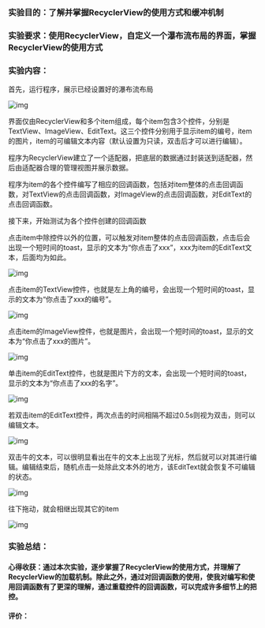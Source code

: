 ### 实验目的：了解并掌握RecyclerView的使用方式和缓冲机制

### 实验要求：使用RecyclerView，自定义一个瀑布流布局的界面，掌握RecyclerView的使用方式

### 实验内容：

首先，运行程序，展示已经设置好的瀑布流布局

![img](work_6.assets/clip_image002-1601893749234.png)

界面仅由RecyclerView和多个item组成，每个item包含3个控件，分别是TextView、ImageView、EditText。这三个控件分别用于显示item的编号，item的图片，item的可编辑文本内容（默认设置为只读，双击后才可以进行编辑）。

程序为RecyclerView建立了一个适配器，把底层的数据通过封装送到适配器，然后由适配器合理的管理视图并展示数据。

程序为item的各个控件编写了相应的回调函数，包括对item整体的点击回调函数，对TextView的点击回调函数，对ImageView的点击回调函数，对EditText的点击回调函数。

接下来，开始测试为各个控件创建的回调函数

点击item中除控件以外的位置，可以触发对item整体的点击回调函数，点击后会出现一个短时间的toast，显示的文本为“你点击了xxx”，xxx为item的EditText文本，后面均为如此。

![img](work_6.assets/clip_image004-1601893749234.jpg)

点击item的TextView控件，也就是左上角的编号，会出现一个短时间的toast，显示的文本为“你点击了xxx的编号”。

![img](work_6.assets/clip_image006-1601893749235.jpg)

点击item的ImageView控件，也就是图片，会出现一个短时间的toast，显示的文本为“你点击了xxx的图片”。

![img](work_6.assets/clip_image008-1601893749235.jpg)

单击item的EditText控件，也就是图片下方的文本，会出现一个短时间的toast，显示的文本为“你点击了xxx的名字”。

![img](work_6.assets/clip_image010-1601893749235.jpg)

若双击item的EditText控件，两次点击的时间相隔不超过0.5s则视为双击，则可以编辑文本。

![img](work_6.assets/clip_image012-1601893749235.jpg)

双击牛的文本，可以很明显看出在牛的文本上出现了光标，然后就可以对其进行编辑。编辑结束后，随机点击一处除此文本外的地方，该EditText就会恢复不可编辑的状态。

![img](work_6.assets/clip_image014-1601893749235.png)

往下拖动，就会相继出现其它的item

![img](work_6.assets/clip_image016-1601893749235.png)

### 实验总结：

#### 心得收获：通过本次实验，逐步掌握了RecyclerView的使用方式，并理解了RecyclerView的加载机制。除此之外，通过对回调函数的使用，使我对编写和使用回调函数有了更深的理解，通过重载控件的回调函数，可以完成许多细节上的把控。

#### 评价：